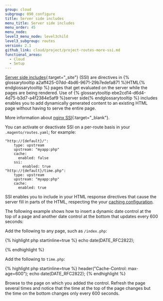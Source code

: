 ```yaml
---
group: cloud
subgroup: 090_configure
title: Server side includes
menu_title: Server side includes
menu_order: 45
menu_node:
level3_menu_node: level3child
level3_subgroup: routes
version: 2.1
github_link: cloud/project/project-routes-more-ssi.md
functional_areas:
  - Cloud
  - Setup
---
```


[Server side includes](http://httpd.apache.org/docs/current/howto/ssi.html){:target="_site"} (SSI) are directives in {% glossarytooltip a2aff425-07dd-4bd6-9671-29b7edefa871 %}HTML{% endglossarytooltip %} pages that get evaluated on the server while the pages are being rendered. Use of {% glossarytooltip ebe2cd14-d6d4-4d75-b3d7-a4f2384e5af9 %}server side{% endglossarytooltip %} includes enables you to add dynamically generated content to an existing HTML page without having to serve the entire page.

More information about [nginx SSI](http://nginx.org/en/docs/http/ngx_http_ssi_module.html){:target="_blank"}.

You can activate or deactivate SSI on a per-route basis in your
`.magento/routes.yaml`; for example:

	"http://{default}/":
	    type: upstream
	    upstream: "myapp:php"
	    cache:
	      enabled: false
	    ssi:
	        enabled: true
	"http://{default}/time.php":
	    type: upstream
	    upstream: "myapp:php"
	    cache:
	      enabled: true

SSI enables you to include in your HTML response directives that cause the
server fill in parts of the HTML, respecting the your [caching configuration]({{page.baseurl}}/cloud/project/project-routes-more-cache.html).

The following example shows how to insert a dynamic date control at the top of a page and another date control at the bottom that updates every 600 seconds:

Add the following to any page, such as `/index.php`:

{% highlight php startinline=true %}
echo date(DATE_RFC2822);
<!--#include virtual="time.php" -->
{% endhighlight %}

Add the following to `time.php`:

{% highlight php startinline=true %}
header("Cache-Control: max-age=600");
echo date(DATE_RFC2822);
{% endhighlight %}

Browse to the page on which you added the control. Refresh the page several times and notice that the time at the top of the page changes but the time on the bottom changes only every 600 seconds.
